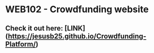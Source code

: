 # WEB102 - Crowdfunding website

## Check it out here: [LINK] (https://jesusb25.github.io/Crowdfunding-Platform/)
